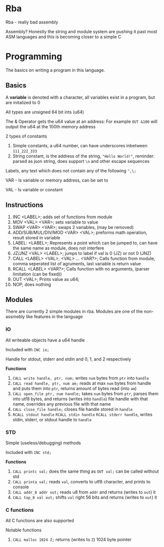 # Rba
Rba - really bad assembly

Assembly? Honestly the string and module system are pushing it past most ASM languages and this is becoming closer to a simple C

# Programming
The basics on writing a program in this language.

## Basics
A **variable** is denoted with a character, all variables exist in a program, but are initalized to 0

All types are unsigned 64 bit ints (u64)

The & Operator gets the u64 value at an address: 
For example `OUT &100` will output the u64 at the 100th memory address

2 types of constants
1. Simple constants, a u64 number, can have underscores inbetween `111_222_333`
2. String constant, is the address of the string, `"Hello World!"`, reminder: parsed as json string, does support `\n` and other escape sequences

Labels, any text which does not contain any of the following `",\;` 

VAR - Is variable or memory address, can be set to

VAL - Is variable or constant

## Instructions
1) INC \<LABEL\>; adds set of functions from module
2) MOV \<VAL\> \<VAR\>; sets variable to value
3) SWAP \<VAR\> \<VAR\>; swaps 2 variables, (may be removed)
4) ADD/SUB/MUL/DIV/MOD \<VAR\> \<VAL\>; preforms math operation, result stored in variable
5) LABEL: \<LABEL\>; Represents a point which can be jumped to, can have the same name as module, does not interfere
6) JZ/JNZ \<VAL\> \<LABEL\>; jumps to label if val is 0 (JZ) or not 0 (JNZ)
7) CALL \<LABEL\> \<VAL\>, \<VAL\> ... \<VAR?\>; Calls function from module, comma seperated list of agruments, last variable is return value
8) RCALL \<LABEL\> <VAR?>; Calls function with no arguments, (parser limitation (can be fixed))
9) OUT \<VAL\>; Prints value as u64;
10) NOP; does nothing

## Modules
There are currently 2 simple modules in rba.
Modules are one of the non-assmebly like features in the language

### IO
All writeable objects have a u64 handle

Included with `INC io;`

Handle for stdout, stderr and stdin and 0, 1, and 2 respectively

**Functions**
1. `CALL write handle, ptr, num;` writes `num` bytes from `ptr` into `handle`
2. `CALL read handle, ptr, num am;` reads at max `num` bytes from handle and puts them into `ptr`, returns amount of bytes read (into `am`)
3. `CALL open_file ptr, num handle;` takes `num` bytes from `ptr`, parses them into utf8 bytes, and returns (writes into `handle`) file handle with that name, overrides any previous file with that name
4. `CALL close_file handle;` closes file handle stored in `handle`
5. `RCALL stdout handle` `RCALL stdin handle` `RCALL stderr handle`, writes stdin, stderr, or stdout handle to `handle`

### STD
Simple (useless/debugging) methods

Included with `INC std;`

**Functions**
1. `CALL printc val;` does the same thing as `OUT val;` can be called without std
2. `CALL printa val;` reads `val`, converts to utf8 character, and prints to console
3. `CALL addr_8 addr out;` reads u8 from `addr` and returns (writes to `out`) it
4. `CALL top_8 val out;` shifts `val` right 56 bits and returns (writes to `out`) it


### C functions
All C functions are also supported

Notable functions
1. `CALL malloc 1024 Z;` returns (writes to `Z`) 1024 byte pointer
